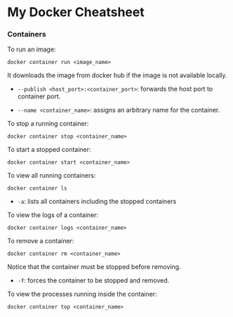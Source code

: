 # My Docker Cheatsheet

### Containers

To run an image:

```
docker container run <image_name>
```

It downloads the image from docker hub if the image is not available locally.

- `--publish <host_port>:<container_port>`: forwards the host port to container port.

- `--name <container_name>`: assigns an arbitrary name for the container.

To stop a running container:

```
docker container stop <container_name>
```

To start a stopped container:

```
docker container start <container_name>
```

To view all running containers:

```
docker container ls
```

- `-a`: lists all containers including the stopped containers

To view the logs of a container:

```
docker container logs <container_name>
```

To remove a container:

```
docker container rm <container_name>
```

Notice that the container must be stopped before removing.

- `-f`: forces the container to be stopped and removed.

To view the processes running inside the container:

```
docker container top <container_name>
```


